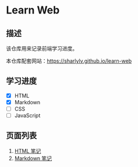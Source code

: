 # Learn Web
## 描述
该仓库用来记录前端学习进度。

本仓库配套网站：https://sharlylv.github.io/learn-web

## 学习进度
- [x] HTML
- [x] Markdown
- [ ] CSS
- [ ] JavaScript

## 页面列表
1. [HTML 笔记](https://sharlylv.github.io/learn-web/learm-html)
2. [Markdown 笔记](https://sharlylv.github.io/learn-web/learn-markdown)
